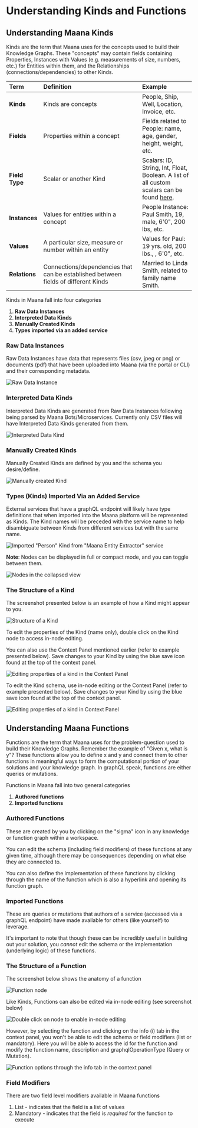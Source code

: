 # Understanding Kinds and Functions

## Understanding Maana Kinds <a id="understanding-maana-kinds"></a>

Kinds are the term that Maana uses for the concepts used to build their Knowledge Graphs. These "concepts" may contain fields containing Properties, Instances with Values \(e.g. measurements of size, numbers, etc.\) for Entities within them, and the Relationships \(connections/dependencies\) to other Kinds.

| **Term** | **Definition** | **Example** |
| :--- | :--- | :--- |
| **Kinds** | Kinds are concepts | People, Ship, Well, Location, Invoice, etc. |
| **Fields** | Properties within a concept | Fields related to People: name, age, gender, height, weight, etc. |
| **Field Type** | Scalar or another Kind | Scalars: ID, String, Int, Float, Boolean. A list of all custom scalars can be found [here](../../../reference-guide/technical-design-and-architecture/custom-scalars-supported-by-maana-q-platform.md). |
| **Instances** | Values for entities within a concept | People Instance: Paul Smith, 19, male, 6'0", 200 lbs, etc. |
| **Values** | A particular size, measure or number within an entity | Values for Paul: 19 yrs. old, 200 lbs., , 6'0", etc. |
| **Relations** | Connections/dependencies that can be established between fields of different Kinds | Married to Linda Smith, related to family name Smith. |

Kinds in Maana fall into four categories

1. **Raw Data Instances**
2. **Interpreted Data Kinds**
3. **Manually Created Kinds**
4. **Types imported via an added service**

### Raw Data Instances <a id="raw-data-kinds"></a>

Raw Data Instances have data that represents files \(csv, jpeg or png\) or documents \(pdf\) that have been uploaded into Maana \(via the portal or CLI\) and their corresponding metadata.

![Raw Data Instance](https://maanaimages.blob.core.windows.net/maana-q-documentation/Product%20Guide/Raw%20Data%20Instance.png)

### Interpreted Data Kinds <a id="interpreted-data-kinds"></a>

Interpreted Data Kinds are generated from Raw Data Instances following being parsed by Maana Bots/Microservices. Currently only CSV files will have Interpreted Data Kinds generated from them.

![Interpreted Data Kind](https://maanaimages.blob.core.windows.net/maana-q-documentation/Product%20Guide/Interpreted%20Data%20Kind.png)

### Manually Created Kinds <a id="manually-created-kinds"></a>

Manually Created Kinds are defined by you and the schema you desire/define.

![Manually created Kind](https://maanaimages.blob.core.windows.net/maana-q-documentation/Product%20Guide/Manually%20Created%20Kind.png)

### Types \(Kinds\) Imported Via an Added Service

External services that have a graphQL endpoint will likely have type definitions that when imported into the Maana platform will be represented as Kinds. The Kind names will be preceded with the service name to help disambiguate between Kinds from different services but with the same name.

![Imported &quot;Person&quot; Kind from &quot;Maana Entity Extractor&quot; service](https://maanaimages.blob.core.windows.net/maana-q-documentation/Product%20Guide/Imported%20Kind.png)

**Note**: Nodes can be displayed in full or compact mode, and you can toggle between them.

![Nodes in the collapsed view](https://maanaimages.blob.core.windows.net/maana-q-documentation/Product%20Guide/Collapsed%20Nodes.png)

### The Structure of a Kind <a id="the-structure-of-a-kind"></a>

The screenshot presented below is an example of how a Kind might appear to you.​

![Structure of a Kind](https://maanaimages.blob.core.windows.net/maana-q-documentation/Product%20Guide/Structure%20of%20a%20Kind.png)

To edit the properties of the Kind \(name only\), double click on the Kind node to access in-node editing. 

You can also use the Context Panel mentioned earlier \(refer to example presented below\). Save changes to your Kind by using the blue save icon found at the top of the context panel.

![Editing properties of a kind in the Context Panel](https://maanaimages.blob.core.windows.net/maana-q-documentation/KIND%20EDIT.png)

To edit the Kind schema, use in-node editing or the Context Panel \(refer to example presented below\). Save changes to your Kind by using the blue save icon found at the top of the context panel.

![Editing properties of a kind in Context Panel](https://maanaimages.blob.core.windows.net/maana-q-documentation/KIND%20SCHEMA%20EDIT.png)

## Understanding Maana Functions

Functions are the term that Maana uses for the problem-question used to build their Knowledge Graphs. Remember the example of "Given x, what is y"? These functions allow you to define x and y and connect them to other functions in meaningful ways to form the computational portion of your solutions and your knowledge graph. In graphQL speak, functions are either queries or mutations.

Functions in Maana fall into two general categories

1. **Authored functions** 
2. **Imported functions**

### Authored Functions

These are created by you by clicking on the "sigma" icon in any knowledge or function graph within a workspace. 

You can edit the schema \(including field modifiers\) of these functions at any given time, although there may be consequences depending on what else they are connected to. 

You can also define the implementation of these functions by clicking through the name of the function which is also a hyperlink and opening its function graph.

### Imported Functions

These are queries or mutations that authors of a service \(accessed via a graphQL endpoint\) have made available for others \(like yourself\) to leverage. 

It's important to note that though these can be incredibly useful in building out your solution, you _cannot_ edit the schema or the implementation \(underlying logic\) of these functions.

### The Structure of a Function <a id="the-structure-of-a-kind"></a>

The screenshot below shows the anatomy of a function

![Function node](https://maanaimages.blob.core.windows.net/maana-q-documentation/n1.png)

Like Kinds, Functions can also be edited via in-node editing \(see screenshot below\)

![Double click on node to enable in-node editing](https://maanaimages.blob.core.windows.net/maana-q-documentation/n2.png)

However, by selecting the function and clicking on the info \(i\) tab in the context panel, you won't be able to edit the schema or field modifiers \(list or mandatory\). Here you will be able to access the id for the function and modify the function name, description and graphqlOperationType \(Query or Mutation\). 

![Function options through the info tab in the context panel](https://maanaimages.blob.core.windows.net/maana-q-documentation/n3.png)

### Field Modifiers

There are two field level modifiers available in Maana functions

1. List - indicates that the field is a list of values
2. Mandatory - indicates that the field is _required_ for the function to execute 

